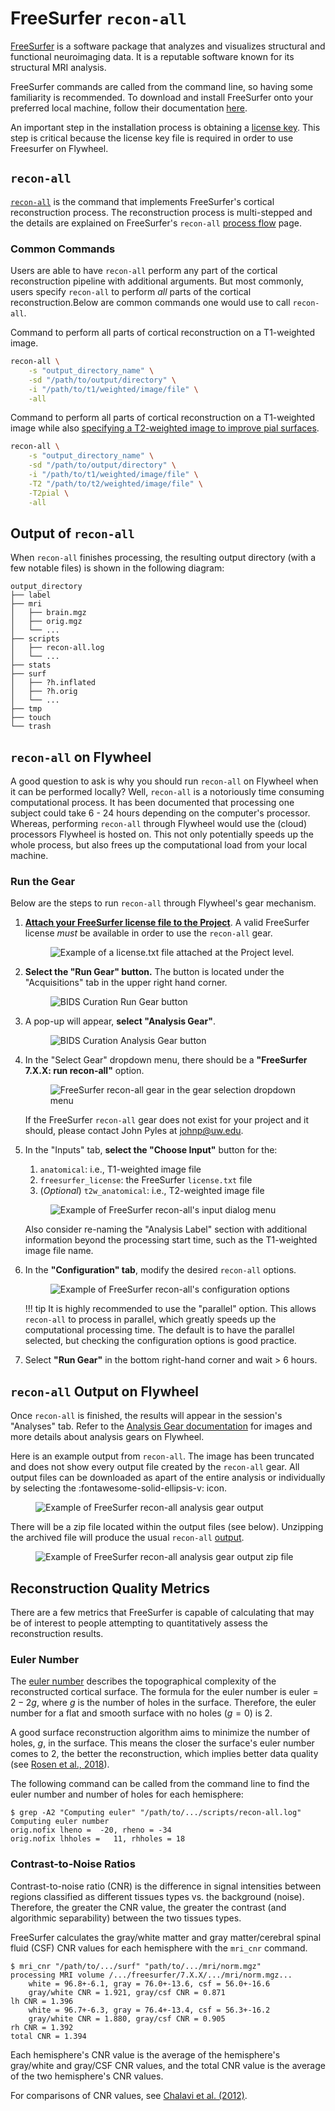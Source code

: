# FreeSurfer `recon-all`

[FreeSurfer](https://surfer.nmr.mgh.harvard.edu/fswiki/FreeSurferWiki) is a software package that analyzes and visualizes structural and functional neuroimaging data. It is a reputable software known for its structural MRI analysis.

FreeSurfer commands are called from the command line, so having some familiarity is recommended. To download and install FreeSurfer onto your preferred local machine, follow their documentation [here](https://surfer.nmr.mgh.harvard.edu/fswiki/DownloadAndInstall).

An important step in the installation process is obtaining a [license key](https://surfer.nmr.mgh.harvard.edu/registration.html). This step is critical because the license key file is required in order to use Freesurfer on Flywheel.

## `recon-all`

[`recon-all`](https://surfer.nmr.mgh.harvard.edu/fswiki/recon-all) is the command that implements FreeSurfer's cortical reconstruction process. The reconstruction process is multi-stepped and the details are explained on FreeSurfer's `recon-all` [process flow](https://surfer.nmr.mgh.harvard.edu/fswiki/ReconAllDevTable) page.

### Common Commands

Users are able to have `recon-all` perform any part of the cortical reconstruction pipeline with additional arguments. But most commonly, users specify `recon-all` to perform *all* parts of the cortical reconstruction.Below are common commands one would use to call `recon-all`.

Command to perform all parts of cortical reconstruction on a T1-weighted image.

```bash
recon-all \
    -s "output_directory_name" \
    -sd "/path/to/output/directory" \
    -i "/path/to/t1/weighted/image/file" \
    -all
```

Command to perform all parts of cortical reconstruction on a T1-weighted image while also [specifying a T2-weighted image to improve pial surfaces](https://surfer.nmr.mgh.harvard.edu/fswiki/recon-all#UsingT2orFLAIRdatatoimprovepialsurfaces).

```bash
recon-all \
    -s "output_directory_name" \
    -sd "/path/to/output/directory" \
    -i "/path/to/t1/weighted/image/file" \
    -T2 "/path/to/t2/weighted/image/file" \
    -T2pial \
    -all
```
## Output of `recon-all`

When `recon-all` finishes processing, the resulting output directory (with a few notable files) is shown in the following diagram:

```plaintext
output_directory
├── label
├── mri
│   ├── brain.mgz
│   ├── orig.mgz
│   └── ...
├── scripts
│   ├── recon-all.log
│   └── ...
├── stats
├── surf
│   ├── ?h.inflated
│   ├── ?h.orig
│   └── ...
├── tmp
├── touch
└── trash
```

## `recon-all` on Flywheel

A good question to ask is why you should run `recon-all` on Flywheel when it can be performed locally? Well, `recon-all` is a notoriously time consuming computational process. It has been documented that processing one subject could take 6 - 24 hours depending on the computer's processor. Whereas, performing `recon-all` through Flywheel would use the (cloud) processors Flywheel is hosted on. This not only potentially speeds up the whole process, but also frees up the computational load from your local machine.

### Run the Gear

Below are the steps to run `recon-all` through Flywheel's gear mechanism.

1. [**Attach your FreeSurfer license file to the Project**](https://docs.flywheel.io/hc/en-us/articles/360013235453). A valid FreeSurfer license *must* be available in order to use the `recon-all` gear.

    <figure class="double-border">
        <img src="../../img/flywheel-project-files.jpg" alt="Example of a license.txt file attached at the Project level.">
    </figure>


2. **Select the "Run Gear" button.** The button is located under the "Acquisitions" tab in the upper right hand corner.

    <figure class="double-border">
        <img src="../../img/flywheel-run-gear.jpg" alt="BIDS Curation Run Gear button">
    </figure>

3. A pop-up will appear, **select "Analysis Gear"**.

    <figure class="double-border">
        <img src="../../img/flywheel-analysis-gear.jpg" alt="BIDS Curation Analysis Gear button">
    </figure>

4. In the "Select Gear" dropdown menu, there should be a **"FreeSurfer 7.X.X: run recon-all"** option.

    <figure class="double-border">
        <img src="../../img/freesurfer-recon-all.jpg" alt="FreeSurfer recon-all gear in the gear selection dropdown menu">
    </figure>

    If the FreeSurfer `recon-all` gear does not exist for your project and it should, please contact John Pyles at <johnp@uw.edu>.

5. In the "Inputs" tab, **select the "Choose Input"** button for the:
    1. `anatomical`: i.e., T1-weighted image file
    2. `freesurfer_license`: the FreeSurfer `license.txt` file
    3. (*Optional*) `t2w_anatomical`: i.e., T2-weighted image file

    <figure class="double-border">
        <img src="../../img/freesurfer-recon-all-inputs.jpg" alt="Example of FreeSurfer recon-all's input dialog menu">
    </figure>

    Also consider re-naming the "Analysis Label" section with additional information beyond the processing start time, such as the T1-weighted image file name.

6. In the **"Configuration" tab**, modify the desired `recon-all` options.

    <figure class="double-border">
        <img src="../../img/freesurfer-recon-all-config.jpg" alt="Example of FreeSurfer recon-all's configuration options">
    </figure>

    !!! tip
        It is highly recommended to use the "parallel" option. This allows `recon-all` to process in parallel, which greatly speeds up the computational processing time. The default is to have the parallel selected, but checking the configuration options is good practice.

7. Select **"Run Gear"** in the bottom right-hand corner and wait > 6 hours.


## `recon-all` Output on Flywheel

Once `recon-all` is finished, the results will appear in the session's "Analyses" tab. Refer to the [Analysis Gear documentation](https://docs.flywheel.io/hc/en-us/articles/360015505453) for images and more details about analysis gears on Flywheel.

Here is an example output from `recon-all`. The image has been truncated and does not show every output file created by the `recon-all` gear. All output files can be downloaded as apart of the entire analysis or individually by selecting the :fontawesome-solid-ellipsis-v: icon.

<figure class="double-border">
    <img src="../../img/freesurfer-recon-all-output-1.jpg" alt="Example of FreeSurfer recon-all analysis gear output">
</figure>

There will be a zip file located within the output files (see below). Unzipping the archived file will produce the usual `recon-all` [output](#output-of-recon-all).

<figure class="double-border">
    <img src="../../img/freesurfer-recon-all-output-2.jpg" alt="Example of FreeSurfer recon-all analysis gear output zip file">
</figure>

## Reconstruction Quality Metrics

There are a few metrics that FreeSurfer is capable of calculating that may be of interest to people attempting to quantitatively assess the reconstruction results.

### Euler Number

The [euler number](https://bookdown.org/u0243256/tbicc/freesurfer.html#euler) describes the topographical complexity of the reconstructed cortical surface. The formula for the euler number is $\mathrm{euler} = 2 - 2g$, where $g$ is the number of holes in the surface. Therefore, the euler number for a flat and smooth surface with no holes ($g = 0$) is 2.

A good surface reconstruction algorithm aims to minimize the number of holes, $g$, in the surface. This means the closer the surface's euler number comes to 2, the better the reconstruction, which implies better data quality (see [Rosen et al., 2018](https://doi.org/10.1016/j.neuroimage.2017.12.059)).

The following command can be called from the command line to find the euler number and number of holes for each hemisphere:

```shell
$ grep -A2 "Computing euler" "/path/to/.../scripts/recon-all.log"
Computing euler number
orig.nofix lheno =  -20, rheno = -34
orig.nofix lhholes =   11, rhholes = 18
```

### Contrast-to-Noise Ratios

Contrast-to-noise ratio (CNR) is the difference in signal intensities between regions classified as different tissues types vs. the background (noise). Therefore, the greater the CNR value, the greater the contrast (and algorithmic separability) between the two tissues types.

FreeSurfer calculates the gray/white matter and gray matter/cerebral spinal fluid (CSF) CNR values for each hemisphere with the `mri_cnr` command.

```shell
$ mri_cnr "/path/to/.../surf" "path/to/.../mri/norm.mgz"
processing MRI volume /.../freesurfer/7.X.X/.../mri/norm.mgz...
	white = 96.8+-6.1, gray = 76.0+-13.6, csf = 56.0+-16.6
	gray/white CNR = 1.921, gray/csf CNR = 0.871
lh CNR = 1.396
	white = 96.7+-6.3, gray = 76.4+-13.4, csf = 56.3+-16.2
	gray/white CNR = 1.880, gray/csf CNR = 0.905
rh CNR = 1.392
total CNR = 1.394
```

Each hemisphere's CNR value is the average of the hemisphere's gray/white and gray/CSF CNR values, and the total CNR value is the average of the two hemisphere's CNR values.

For comparisons of CNR values, see [Chalavi et al. (2012)]( https://doi.org/10.1186/1471-2342-12-27).